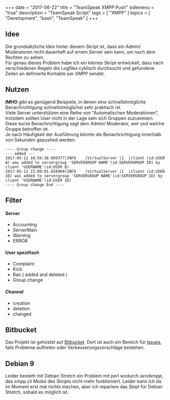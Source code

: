 +++
date = "2017-06-22"
title = "TeamSpeak XMPP Push"
sidemenu = "true"
description = "TeamSpeak Script"
tags = [ "XMPP" ]
topics = [ "Development", "bash", "TeamSpeak" ]
+++
## Idee
Die grundsätzliche Idee hinter diesem Skript ist, dass ein Admin/ Moderatoren nicht dauerhaft auf einem Server sein kann, um nach dem Rechten zu sehen.  
Für genau dieses Problem habe ich ein kleines Skript entwickelt, dass nach verschiedenen Regeln die Logfiles cyklisch durchsucht und gefundene Zeilen an definierte Kontakte per XMPP sendet.

## Nutzen
**IMHO** gibt es genügend Beispiele, in denen eine schnellstmögliche Benachrichtigung schnellstmöglichst sehr praktisch ist.  
Viele Server unterstützen eine Reihe von "Automatischen Moderationen", trotzdem sollten User nicht in der Lage sein sich Gruppen zuzuweisen. Diese kurze Benachrichtigung sagt dem Admin/ Moderator, wer und welche Gruppe betroffen ist.  
Je nach Häufigkeit der Ausführung könnte die Benachrichtigung innerhalb von Sekunden gepushed werden.

```
---- Group change ----
--- added ---
2017-05-12 18:56:38.609377|INFO    |VirtualServer |1  |client (id:USER A) was added to servergroup 'SERVERGROUP NAME'(id:SERVERGROUP ID) by client 'USERNAME'(id:USER B)
2017-05-12 22:09:01.658969|INFO    |VirtualServer |1  |client (id:USER ID) was added to servergroup 'SERVERGROUP NAME'(id:SERVERGROUP ID) by client 'USERNAME'(id:USER ID)
---- Group change End ----
```
## Filter
#### Server
- Accounting
- ServerMain
- Warning
- ERROR

#### User spezifisch
- Complaint
- Kick
- Ban ( added and deleted )
- Group change

#### Channel
- creation
- deletion
- changed

## Bitbucket
Das Projekt ist gehostet auf [Bitbucket](https://bitbucket.org/mightyBroccoli/logwatch-scripts/src/6551365b8135/teamspeak_scripts/?at=master). Dort ist auch ein Bereich für [Issues](https://bitbucket.org/mightyBroccoli/logwatch-scripts/issues?status=new&status=open), falls Probleme auftreten oder Verbesserungsvorschläge bestehen.

## Debian 9
Leider besteht mit Debian Stretch ein Problem mit perl wodurch *sendxmpp*, das xmpp cli Modul des Skripts nicht mehr funktioniert. Leider kann ich da im Moment erst mal nichts machen, aber ich repariere das Skipt für Debian Stretch, sobald es möglich ist.
